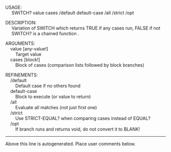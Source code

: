 USAGE:  
&nbsp;&nbsp;&nbsp;&nbsp;&nbsp;SWITCH?&nbsp;value&nbsp;cases&nbsp;/default&nbsp;default-case&nbsp;/all&nbsp;/strict&nbsp;/opt  
  
DESCRIPTION:  
&nbsp;&nbsp;&nbsp;&nbsp;&nbsp;Variation&nbsp;of&nbsp;SWITCH&nbsp;which&nbsp;returns&nbsp;TRUE&nbsp;if&nbsp;any&nbsp;cases&nbsp;run,&nbsp;FALSE&nbsp;if&nbsp;not  
&nbsp;&nbsp;&nbsp;&nbsp;&nbsp;SWITCH?&nbsp;is&nbsp;a&nbsp;chained&nbsp;function&nbsp;.  
  
ARGUMENTS:  
&nbsp;&nbsp;&nbsp;&nbsp;value&nbsp;[any-value!]  
&nbsp;&nbsp;&nbsp;&nbsp;&nbsp;&nbsp;&nbsp;&nbsp;Target&nbsp;value  
&nbsp;&nbsp;&nbsp;&nbsp;cases&nbsp;[block!]  
&nbsp;&nbsp;&nbsp;&nbsp;&nbsp;&nbsp;&nbsp;&nbsp;Block&nbsp;of&nbsp;cases&nbsp;(comparison&nbsp;lists&nbsp;followed&nbsp;by&nbsp;block&nbsp;branches)  
  
REFINEMENTS:  
&nbsp;&nbsp;&nbsp;&nbsp;/default  
&nbsp;&nbsp;&nbsp;&nbsp;&nbsp;&nbsp;&nbsp;&nbsp;Default&nbsp;case&nbsp;if&nbsp;no&nbsp;others&nbsp;found  
&nbsp;&nbsp;&nbsp;&nbsp;default-case  
&nbsp;&nbsp;&nbsp;&nbsp;&nbsp;&nbsp;&nbsp;&nbsp;Block&nbsp;to&nbsp;execute&nbsp;(or&nbsp;value&nbsp;to&nbsp;return)  
&nbsp;&nbsp;&nbsp;&nbsp;/all  
&nbsp;&nbsp;&nbsp;&nbsp;&nbsp;&nbsp;&nbsp;&nbsp;Evaluate&nbsp;all&nbsp;matches&nbsp;(not&nbsp;just&nbsp;first&nbsp;one)  
&nbsp;&nbsp;&nbsp;&nbsp;/strict  
&nbsp;&nbsp;&nbsp;&nbsp;&nbsp;&nbsp;&nbsp;&nbsp;Use&nbsp;STRICT-EQUAL?&nbsp;when&nbsp;comparing&nbsp;cases&nbsp;instead&nbsp;of&nbsp;EQUAL?  
&nbsp;&nbsp;&nbsp;&nbsp;/opt  
&nbsp;&nbsp;&nbsp;&nbsp;&nbsp;&nbsp;&nbsp;&nbsp;If&nbsp;branch&nbsp;runs&nbsp;and&nbsp;returns&nbsp;void,&nbsp;do&nbsp;not&nbsp;convert&nbsp;it&nbsp;to&nbsp;BLANK!  
___
Above this line is autogenerated. Place user comments below.